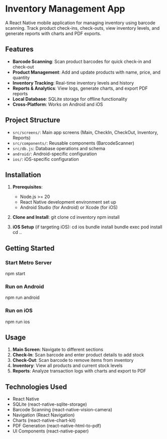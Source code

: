 # Inventory Management App

A React Native mobile application for managing inventory using barcode scanning. Track product check-ins, check-outs, view inventory levels, and generate reports with charts and PDF exports.

## Features

- **Barcode Scanning**: Scan product barcodes for quick check-in and check-out
- **Product Management**: Add and update products with name, price, and quantity
- **Inventory Tracking**: Real-time inventory levels and history
- **Reports & Analytics**: View logs, generate charts, and export PDF reports
- **Local Database**: SQLite storage for offline functionality
- **Cross-Platform**: Works on Android and iOS

## Project Structure

- `src/screens/`: Main app screens (Main, CheckIn, CheckOut, Inventory, Reports)
- `src/components/`: Reusable components (BarcodeScanner)
- `src/db.js`: Database operations and schema
- `android/`: Android-specific configuration
- `ios/`: iOS-specific configuration

## Installation

1. **Prerequisites**:
   - Node.js >= 20
   - React Native development environment set up
   - Android Studio (for Android) or Xcode (for iOS)

2. **Clone and Install**:
   git clone <repository-url>
   cd inventory
   npm install
   

3. **iOS Setup** (if targeting iOS):
   cd ios
   bundle install
   bundle exec pod install
   cd ..
   

## Getting Started

### Start Metro Server

npm start

### Run on Android
npm run android

### Run on iOS
npm run ios

## Usage

1. **Main Screen**: Navigate to different sections
2. **Check-In**: Scan barcode and enter product details to add stock
3. **Check-Out**: Scan barcode to remove items from inventory
4. **Inventory**: View all products and current stock levels
5. **Reports**: Analyze transaction logs with charts and export to PDF

## Technologies Used

- React Native
- SQLite (react-native-sqlite-storage)
- Barcode Scanning (react-native-vision-camera)
- Navigation (React Navigation)
- Charts (react-native-chart-kit)
- PDF Generation (react-native-html-to-pdf)
- UI Components (react-native-paper)

